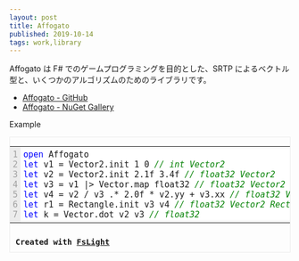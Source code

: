 ```yaml
---
layout: post
title: Affogato
published: 2019-10-14
tags: work,library
---
```


Affogato は F# でのゲームプログラミングを目的とした、SRTP によるベクトル型と、いくつかのアルゴリズムのためのライブラリです。

- [Affogato - GitHub](https://github.com/wraikny/Affogato)
- [Affogato - NuGet Gallery](https://www.nuget.org/packages/Affogato/)

Example

<div style='margin: 0px; padding: 0px; border: 1px solid #ececec; font-family: Monaco, Menlo, Consolas, monospace;'><style type='text/css'>.fs-str {color: #d14;} .fs-key {color: blue;} .fs-com {color: green; font-style: italic;}</style><table><tr><td style='padding: 5px; vertical-align: top; background-color: #ececec; color: rgb(160, 160, 160); font-size: 15px;'><span>1</span><br /><span>2</span><br /><span>3</span><br /><span>4</span><br /><span>5</span><br /><span>6</span><br /><span>7</span></td><td style='font-size: 15px; vertical-align: top; padding: 5px;'><pre style='margin: 0px; border: none; padding: 0; white-space: pre; font-size: 15px; background-color: white; font-family: Monaco, Menlo, Consolas, monospace;'><span class='fs-key'>open </span>Affogato
<span class='fs-key'>let </span>v1 = Vector2.init 1 0 <span class='fs-com'>// int Vector2</span>
<span class='fs-key'>let </span>v2 = Vector2.init 2.1f 3.4f <span class='fs-com'>// float32 Vector2</span>
<span class='fs-key'>let </span>v3 = v1 |&gt; Vector.map float32 <span class='fs-com'>// float32 Vector2</span>
<span class='fs-key'>let </span>v4 = v2 / v3 .* 2.0f * v2.yy + v3.xx <span class='fs-com'>// float32 Vector2</span>
<span class='fs-key'>let </span>r1 = Rectangle.init v3 v4 <span class='fs-com'>// float32 Vector2 Rectangle</span>
<span class='fs-key'>let </span>k = Vector.dot v2 v3 <span class='fs-com'>// float32</span></pre></td></tr></table><div style='font-weight: bold; padding: 10px;'>Created with <a href='http://fslight.apphb.com/' target='_blank'>FsLight</a></div></div>
